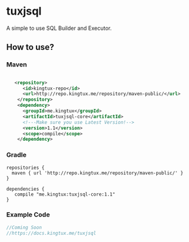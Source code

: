 # tuxjsql
A simple to use SQL Builder and Executor. 
## How to use?
### Maven
```xml

   <repository>
      <id>kingtux-repo</id>
      <url>http://repo.kingtux.me/repository/maven-public/</url>
    </repository>
    <dependency>
      <groupId>me.kingtux</groupId>
      <artifactId>tuxjsql-core</artifactId>
      <!---Make sure you use Latest Version!-->
      <version>1.1</version>
      <scope>compile</scope>
    </dependency>
```
### Gradle
```
repositories {
  maven { url 'http://repo.kingtux.me/repository/maven-public/' }
}

dependencies {
   compile "me.kingtux:tuxjsql-core:1.1"
}
```
### Example Code
```java
//Coming Soon
//https://docs.kingtux.me/tuxjsql
```
